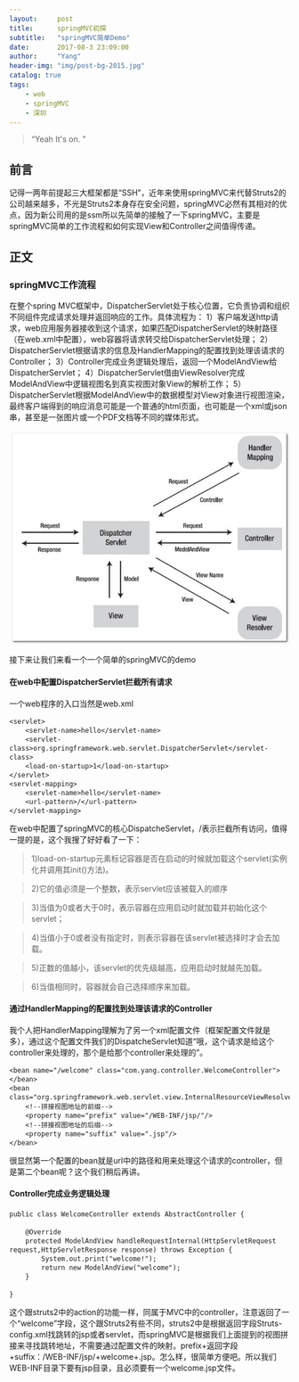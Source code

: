 ```yaml
---
layout:     post
title:      springMVC初探
subtitle:   "springMVC简单Demo"
date:       2017-08-3 23:09:00
author:     "Yang"
header-img: "img/post-bg-2015.jpg"
catalog: true
tags:
    - web
    - springMVC
    - 深圳
---
```


> “Yeah It's on. ”


## 前言

记得一两年前提起三大框架都是“SSH”，近年来使用springMVC来代替Struts2的公司越来越多，不光是Struts2本身存在安全问题，springMVC必然有其相对的优点，因为新公司用的是ssm所以先简单的接触了一下springMVC，主要是springMVC简单的工作流程和如何实现View和Controller之间值得传递。

## 正文

### springMVC工作流程

在整个spring MVC框架中，DispatcherServlet处于核心位置，它负责协调和组织不同组件完成请求处理并返回响应的工作。具体流程为：
1）客户端发送http请求，web应用服务器接收到这个请求，如果匹配DispatcherServlet的映射路径（在web.xml中配置），web容器将请求转交给DispatcherServlet处理；
2）DispatcherServlet根据请求的信息及HandlerMapping的配置找到处理该请求的Controller；
3）Controller完成业务逻辑处理后，返回一个ModelAndView给DispatcherServlet；
4）DispatcherServlet借由ViewResolver完成ModelAndView中逻辑视图名到真实视图对象View的解析工作；
5）DispatcherServlet根据ModelAndView中的数据模型对View对象进行视图渲染，最终客户端得到的响应消息可能是一个普通的html页面，也可能是一个xml或json串，甚至是一张图片或一个PDF文档等不同的媒体形式。

![](/img/in-post/post-springMVC/springMVC.jpg) 

接下来让我们来看一个一个简单的springMVC的demo

#### 在web中配置DispatcherServlet拦截所有请求
一个web程序的入口当然是web.xml

	<servlet>
	    <servlet-name>hello</servlet-name>
	    <servlet-class>org.springframework.web.servlet.DispatcherServlet</servlet-class>
	    <load-on-startup>1</load-on-startup>
	</servlet>
	<servlet-mapping>
	    <servlet-name>hello</servlet-name>
	    <url-pattern>/</url-pattern>
	</servlet-mapping>
在web中配置了springMVC的核心DispatcheServlet，<url-pattern>/</url-pattern>表示拦截所有访问，值得一提的是<load-on-startup>，这个我搜了好好看了一下：

>1)load-on-startup元素标记容器是否在启动的时候就加载这个servlet(实例化并调用其init()方法)。

>2)它的值必须是一个整数，表示servlet应该被载入的顺序

>3)当值为0或者大于0时，表示容器在应用启动时就加载并初始化这个servlet；

>4)当值小于0或者没有指定时，则表示容器在该servlet被选择时才会去加载。

>5)正数的值越小，该servlet的优先级越高，应用启动时就越先加载。

>6)当值相同时，容器就会自己选择顺序来加载。

#### 通过HandlerMapping的配置找到处理该请求的Controller
我个人把HandlerMapping理解为了另一个xml配置文件（框架配置文件就是多），通过这个配置文件我们的DispatcheServlet知道“哦，这个请求是给这个controller来处理的，那个是给那个controller来处理的”。

	<bean name="/welcome" class="com.yang.controller.WelcomeController"></bean>
    <bean class="org.springframework.web.servlet.view.InternalResourceViewResolver">
        <!--拼接视图地址的前缀-->
        <property name="prefix" value="/WEB-INF/jsp/"/>
        <!--拼接视图地址的后缀-->
        <property name="suffix" value=".jsp"/>
    </bean>
很显然第一个配置的bean就是url中的路径和用来处理这个请求的controller，但是第二个bean呢？这个我们稍后再讲。

#### Controller完成业务逻辑处理

	public class WelcomeController extends AbstractController {

		@Override
		protected ModelAndView handleRequestInternal(HttpServletRequest request,HttpServletResponse response) throws Exception {
			System.out.print("welcome!");
	        return new ModelAndView("welcome");
		}
		
	}
这个跟struts2中的action的功能一样，同属于MVC中的controller，注意返回了一个“welcome”字段，这个跟Struts2有些不同，struts2中是根据返回字段Struts-config.xml找跳转的jsp或者servlet，而springMVC是根据我们上面提到的视图拼接来寻找跳转地址，不需要通过配置文件的映射。prefix+返回字段+suffix：/WEB-INF/jsp/+welcome+.jsp。怎么样，很简单方便吧。所以我们WEB-INF目录下要有jsp目录，且必须要有一个welcome.jsp文件。
